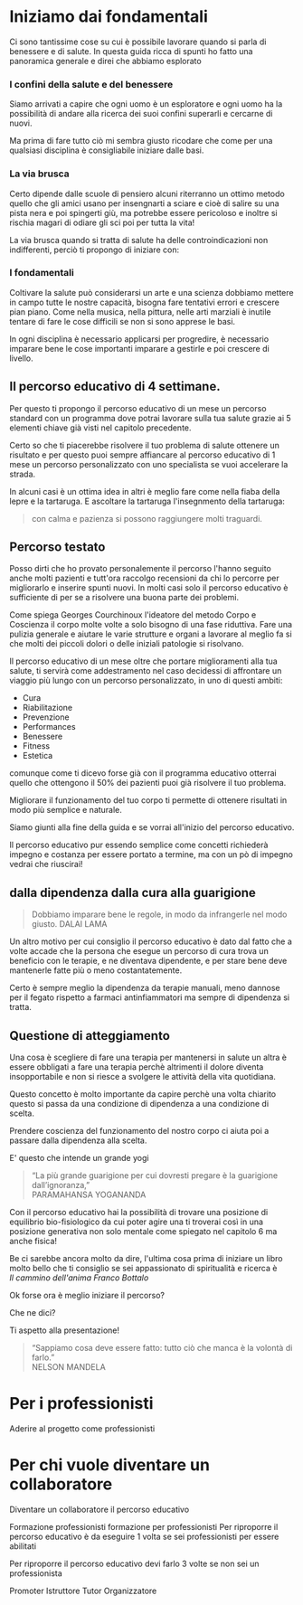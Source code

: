 # Iniziamo dai fondamentali 

Ci sono tantissime cose su cui è possibile lavorare quando si parla di benessere e di salute. In questa guida ricca di spunti ho fatto una panoramica generale e direi che abbiamo esplorato

### I confini della salute e del benessere 

Siamo arrivati a capire che ogni uomo è un esploratore e ogni uomo ha la possibilità di andare alla ricerca dei suoi confini superarli e cercarne di nuovi.

Ma prima di fare tutto ciò mi sembra giusto ricodare che come per una qualsiasi disciplina è consigliabile iniziare dalle basi.

### La via brusca
Certo dipende dalle scuole di pensiero alcuni riterranno un ottimo metodo quello che gli amici usano per insengnarti a sciare e cioè di salire su una pista nera e poi spingerti giù, ma potrebbe essere pericoloso e inoltre si rischia magari di odiare gli sci poi per tutta la vita! 

La via brusca  quando si tratta di salute ha delle controindicazioni non indifferenti, perciò ti propongo di iniziare con: 

### I  fondamentali

Coltivare la salute può considerarsi un arte e una scienza dobbiamo mettere in campo tutte le nostre capacità, bisogna fare tentativi errori e crescere pian piano. Come nella musica, nella pittura, nelle arti marziali è inutile tentare di fare le cose difficili se non si sono apprese le basi. 

In ogni disciplina è necessario applicarsi per progredire, è necessario imparare  bene le cose importanti imparare a gestirle e poi crescere di livello.

## Il percorso educativo di 4 settimane.

Per questo ti propongo il percorso educativo di un mese un percorso standard con un programma dove potrai lavorare sulla tua salute grazie ai 5 elementi chiave già visti nel capitolo precedente.

Certo so che ti piacerebbe risolvere il tuo problema di salute ottenere un risultato e per questo puoi sempre affiancare al percorso educativo di 1 mese un percorso  personalizzato con uno specialista se vuoi accelerare la strada. 

In alcuni casi è un ottima idea in altri è meglio fare come nella fiaba della lepre e la tartaruga. E ascoltare la tartaruga  l'insegnmento della tartaruga:
 
> con calma e pazienza si possono raggiungere molti traguardi.


## Percorso testato

Posso dirti che ho provato personalemente il percorso l'hanno seguito anche molti pazienti e tutt'ora raccolgo recensioni da chi lo percorre per migliorarlo e inserire spunti nuovi.
In molti casi solo il percorso educativo è sufficiente di per se a risolvere una buona parte dei problemi.

Come spiega Georges Courchinoux l'ideatore del metodo Corpo e Coscienza il corpo molte volte a solo bisogno di una fase riduttiva. Fare una pulizia generale e aiutare le varie strutture e organi a lavorare al meglio fa si che molti dei piccoli dolori o delle iniziali patologie si risolvano.

Il percorso educativo di un mese oltre che portare miglioramenti alla tua salute, ti servirà come addestramento nel caso decidessi di affrontare un viaggio più lungo con un percorso personalizzato, in uno di questi ambiti:

- Cura
- Riabilitazione
- Prevenzione
- Performances
- Benessere
- Fitness
- Estetica

comunque come ti dicevo forse già con il programma educativo otterrai  quello che ottengono il 50% dei pazienti puoi già risolvere  il tuo problema.


Migliorare il funzionamento del tuo corpo ti permette di ottenere risultati in modo più semplice e naturale.
 
Siamo giunti alla fine della guida e se vorrai  all'inizio del percorso educativo.

Il percorso educativo pur essendo semplice come concetti richiederà impegno e costanza per essere portato a termine, ma con un pò di impegno vedrai che riuscirai!


## dalla dipendenza dalla cura alla guarigione
 
> Dobbiamo imparare bene le regole, in modo da infrangerle nel modo giusto.
DALAI LAMA

Un altro motivo per cui consiglio il percorso educativo è dato dal fatto che a volte accade che la persona che esegue un percorso di cura trova un beneficio con le terapie, e ne diventava dipendente, e per stare bene deve mantenerle fatte più o meno costantatemente.

Certo è sempre meglio la dipendenza da terapie manuali, meno dannose per il fegato rispetto a farmaci antinfiammatori ma sempre di dipendenza si tratta.

## Questione di atteggiamento 

Una cosa è scegliere di fare una terapia per mantenersi in salute un altra è essere obbligati a fare una terapia perchè altrimenti il dolore diventa insopportabile e non si riesce a svolgere le attività della vita quotidiana.

Questo concetto è molto importante da capire perchè una volta chiarito questo si passa da una condizione di dipendenza a una condizione di scelta.

Prendere coscienza del funzionamento del nostro corpo ci aiuta poi a passare dalla dipendenza alla scelta.

E' questo che intende un grande yogi

> “La più grande  guarigione per cui dovresti  pregare  è la  guarigione dall’ignoranza,”  
> PARAMAHANSA YOGANANDA


Con il percorso educativo hai la possibilità di trovare una posizione di equilibrio bio-fisiologico da cui poter agire una ti troverai così in una posizione generativa non solo mentale come spiegato nel capitolo 6 ma anche fisica!

Be ci sarebbe ancora molto da dire, l'ultima cosa prima di iniziare un libro molto bello che ti consiglio se sei appassionato di spiritualità e ricerca è  
*Il cammino dell'anima Franco Bottalo*

Ok forse ora è meglio iniziare il percorso? 

Che ne dici? 

Ti aspetto alla presentazione! 

> “Sappiamo cosa deve  essere fatto: tutto ciò che manca è la  volontà di farlo.”  
NELSON MANDELA





# Per i professionisti 
Aderire al progetto come professionisti


# Per chi vuole diventare un collaboratore

Diventare un collaboratore il percorso educativo

Formazione professionisti formazione per professionisti Per riproporre il percorso educativo è da eseguire 1 volta se sei professionisti per essere abilitati

Per riproporre il percorso educativo devi farlo 3 volte se non sei un professionista


Promoter
Istruttore
Tutor
Organizzatore 
<!--stackedit_data:
eyJoaXN0b3J5IjpbLTE1MTgyOTcyMywyMDg1NjU1NjQwLDE2MD
E2NTAyNzMsOTA2NjE5OTM3LDIwMDc4Njc5OTUsLTIxODI4MDg0
MiwtMTczOTg2MzczNiwtNjE4NDA5NzE2LC0xNTU3NjE5OTk1LD
M5ODQxOTk0Myw2MzI5ODI0MzcsMjAzMDE4MTg2NSwxMTA2NjEy
NDkwLDQ4MzE3MTg5MywtMTg4ODAyNTI3NiwxMDQyNTAyMzIxLC
0xOTMxNDI2OTk1XX0=
-->